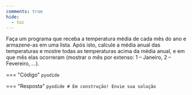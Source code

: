 ```yaml
---
comments: true
hide:
  - toc
---
```


Faça um programa que receba a temperatura média de cada mês do ano e armazene-as em uma lista. Após isto, calcule a média anual das temperaturas e mostre todas as temperaturas acima da média anual, e em que mês elas ocorreram (mostrar o mês por extenso: 1 – Janeiro, 2 – Fevereiro, ...).

=== "Código"
	```pyodide
	```

=== "Resposta"
	```pyodide
	# Em construção! Envie sua solução
	```
